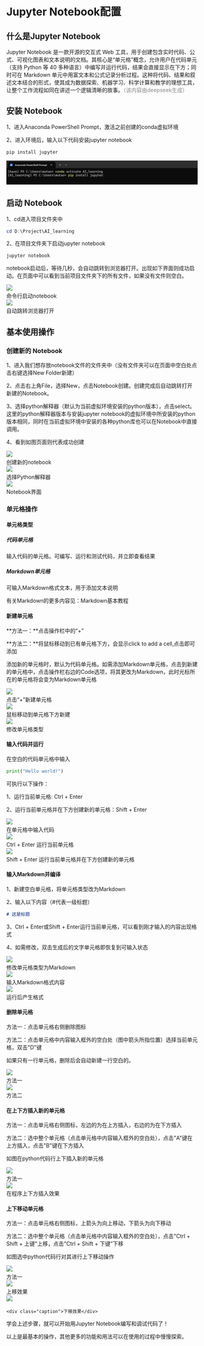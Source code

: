 # Jupyter Notebook配置

## 什么是Jupyter Notebook

Jupyter Notebook 是一款开源的交互式 Web 工具，用于创建包含实时代码、公式、可视化图表和文本说明的文档。其核心是“单元格”概念，允许用户在代码单元（支持 Python 等 40 多种语言）中编写并运行代码，结果会直接显示在下方；同时可在 Markdown 单元中用富文本和公式记录分析过程。这种将代码、结果和叙述文本结合的形式，使其成为数据探索、机器学习、科学计算和教学的理想工具，让整个工作流程如同在讲述一个逻辑清晰的故事。<span style="color: #888">（该内容由deepseek生成）</span>

## 安装 Notebook

1、进入Anaconda PowerShell Prompt，激活之前创建的conda虚拟环境

2、进入环境后，输入以下代码安装jupyter notebook

```PowerShell title="安装Jupyter" linenums="1"
pip install jupyter
```

![](1.png)

## 启动 Notebook

1、cd进入项目文件夹中

```PowerShell title="进入项目文件夹" linenums="1"
cd D:\Project\AI_learning
```

2、在项目文件夹下启动jupyter notebook

```PowerShell title="启动Jupyter notebook" linenums="1"
jupyter notebook
```

notebook启动后，等待几秒，会自动跳转到浏览器打开。出现如下界面则成功启动。在页面中可以看到当前项目文件夹下的所有文件，如果没有文件则空白。

<div class="gallery">
  <div class="gallery-item" data-src="../2.png" data-caption="命令行启动notebook”">
    <img src="../2.png">
    <div class="caption">命令行启动notebook</div>
  </div>
  <div class="gallery-item" data-src="../3.png" data-caption="自动跳转浏览器打开">
    <img src="../3.png">
    <div class="caption">自动跳转浏览器打开</div>
  </div>
</div>

## 基本使用操作

### 创建新的 Notebook

1、进入我们想存放notebook文件的文件夹中（没有文件夹可以在页面中空白处点击右键选择New Folder新建）

2、点击右上角File，选择New，点击Notebook创建。创建完成后自动跳转打开新建的Notebook。

3、选择python解释器（默认为当前虚拟环境安装的python版本），点击select。这里的python解释器版本与安装jupyter notebook的虚拟环境中所安装的python版本相同，同时在当前虚拟环境中安装的各种python库也可以在Notebook中直接调用。

4、看到如图页面则代表成功创建

<div class="gallery">
  <div class="gallery-item" data-src="../4.png" data-caption="创建新的notebook”">
    <img src="../4.png">
    <div class="caption">创建新的notebook</div>
  </div>
  <div class="gallery-item" data-src="../5.png" data-caption="选择Python解释器">
    <img src="../5.png">
    <div class="caption">选择Python解释器</div>
  </div>
    <div class="gallery-item" data-src="../6.png" data-caption="Notebook界面">
    <img src="../6.png">
    <div class="caption">Notebook界面</div>
  </div>
</div>

### 单元格操作

#### 单元格类型

##### 代码单元格

输入代码的单元格。可编写、运行和测试代码，并立即查看结果

##### Markdown单元格

可输入Markdown格式文本，用于添加文本说明

有关Markdown的更多内容见：Markdown基本教程

#### 新建单元格

**​方法一：​**点击操作栏中的“+”

**​方法二：​**将鼠标移动到已有单元格下方，会显示click to add a cell,点击即可添加

添加新的单元格时，默认为代码单元格。如需添加Markdown单元格，点击到新建的单元格中，点击操作栏右边的Code选项，将其更改为Markdown，此时光标所在的单元格将会变为Markdown单元格

<div class="gallery">
  <div class="gallery-item" data-src="../7.png" data-caption="点击“+”新建单元格">
    <img src="../7.png">
    <div class="caption">点击“+”新建单元格</div>
  </div>
  <div class="gallery-item" data-src="../8.png" data-caption="鼠标移动到单元格下方新建">
    <img src="../8.png">
    <div class="caption">鼠标移动到单元格下方新建</div>
  </div>
    <div class="gallery-item" data-src="../9.png" data-caption="修改单元格类型">
    <img src="../9.png">
    <div class="caption">修改单元格类型</div>
  </div>
</div>

#### 输入代码并运行

在空白的代码单元格中输入

```Python title="测试代码" linenums="1"
print("Hello world!")
```

可执行以下操作：

1、运行当前单元格: Ctrl + Enter

2、运行当前单元格并在下方创建新的单元格：Shift + Enter

<div class="gallery">
  <div class="gallery-item" data-src="../10.png" data-caption="在单元格中输入代码">
    <img src="../10.png">
    <div class="caption">在单元格中输入代码</div>
  </div>
  <div class="gallery-item" data-src="../11.png" data-caption="Ctrl + Enter 运行当前单元格">
    <img src="../11.png">
    <div class="caption">Ctrl + Enter 运行当前单元格</div>
  </div>
  <div class="gallery-item" data-src="../12.png" data-caption="Shift + Enter 运行当前单元格并在下方创建新的单元格">
    <img src="../12.png">
    <div class="caption">Shift + Enter 运行当前单元格并在下方创建新的单元格</div>
  </div>
</div>

#### 输入Markdown并编译

1、新建空白单元格，将单元格类型改为Markdown

2、输入以下内容（#代表一级标题）

```Markdown title="测试代码" linenums="1"
# 这是标题
```

3、Ctrl + Enter或Shift + Enter运行当前单元格，可以看到刚才输入的内容出现格式

4、如需修改，双击生成后的文字单元格即恢复到可输入状态

<div class="gallery">
  <div class="gallery-item" data-src="../13.png" data-caption="修改单元格类型为Markdown">
    <img src="../13.png">
    <div class="caption">修改单元格类型为Markdown</div>
  </div>
  <div class="gallery-item" data-src="../14.png" data-caption="输入Markdown格式内容">
    <img src="../14.png">
    <div class="caption">输入Markdown格式内容</div>
  </div>
  <div class="gallery-item" data-src="../15.png" data-caption="运行后产生格式">
    <img src="../15.png">
    <div class="caption">运行后产生格式</div>
  </div>
</div>

#### 删除单元格

方法一：点击单元格右侧删除图标

方法二：点击单元格中内容输入框外的空白处（图中箭头所指位置）选择当前单元格，双击"D"键

如果只有一行单元格，删除后会自动新建一行空白的。

<div class="gallery">
  <div class="gallery-item" data-src="../16.png" data-caption="方法一">
    <img src="../16.png">
    <div class="caption">方法一</div>
  </div>
  <div class="gallery-item" data-src="../17.png" data-caption="方法二">
    <img src="../17.png">
    <div class="caption">方法二</div>
  </div>
</div>

#### 在上下方插入新的单元格

方法一：点击单元格右侧图标，左边的为在上方插入，右边的为在下方插入

方法二：选中整个单元格（点击单元格中内容输入框外的空白处），点击"A"键在上方插入，点击"B"键在下方插入

如图在python代码行上下插入新的单元格

<div class="gallery">
  <div class="gallery-item" data-src="../18.png" data-caption="方法一">
    <img src="../18.png">
    <div class="caption">方法一</div>
  </div>
  <div class="gallery-item" data-src="../19.png" data-caption="在程序上下方插入效果">
    <img src="../19.png">
    <div class="caption">在程序上下方插入效果</div>
  </div>
</div>

#### 上下移动单元格

方法一：点击单元格右侧图标，上箭头为向上移动，下箭头为向下移动

方法二：选中整个单元格（点击单元格中内容输入框外的空白处），点击"Ctrl + Shift + 上键"上移，点击"Ctrl + Shift + 下键”下移

如图选中python代码行对其进行上下移动操作

<div class="gallery">
  <div class="gallery-item" data-src="../20.png" data-caption="方法一">
    <img src="../20.png">
    <div class="caption">方法一</div>
  </div>
  <div class="gallery-item" data-src="../21.png" data-caption="上移效果">
    <img src="../21.png">
    <div class="caption">上移效果</div>
  </div>
  <div class="gallery-item" data-src="../22.png" data-caption="下移效果">
    <img src="../22.png">

    <div class="caption">下移效果</div>
  </div>
</div>

学会上述步骤，就可以开始用Jupyter Notebook编写和调试代码了！

以上是最基本的操作，其他更多的功能和用法可以在使用的过程中慢慢探索。
